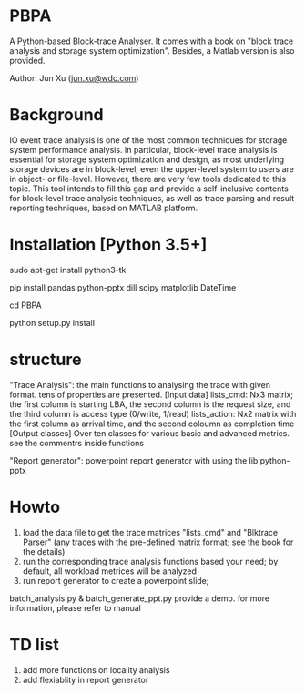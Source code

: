 # PBPA
A Python-based Block-trace Analyser. It comes with a book on "block trace analysis and storage system optimization". Besides, a Matlab version is also provided.

Author: Jun Xu (jun.xu@wdc.com)

# Background

IO event trace analysis is one of the most common techniques for storage system performance analysis. In particular, block-level trace analysis is essential for storage system optimization and design, as most underlying storage devices are in block-level, even the upper-level system to users are in object- or file-level. However, there are very few tools dedicated to this topic. This tool intends to fill this gap and provide a self-inclusive contents for block-level trace analysis techniques, as well as trace parsing and result reporting techniques, based on MATLAB platform.

# Installation [Python 3.5+]

sudo apt-get install python3-tk

pip install pandas python-pptx dill scipy matplotlib DateTime

cd PBPA

python setup.py install 

# structure

"Trace Analysis": the main functions to analysing the trace with given format. tens of properties are presented.
  [Input data]
  lists_cmd: Nx3 matrix; the first column is starting LBA, the second column is the request size, and the third column is access type (0/write, 1/read)
  lists_action: Nx2 matrix with the first column as arrival time, and the second coloumn as completion time
  [Output classes]
  Over ten classes for various basic and advanced metrics. see the commentrs inside functions

"Report generator": powerpoint report generator with using the lib python-pptx


# Howto

1. load the data file to get the trace matrices "lists_cmd" and "Blktrace Parser" (any traces with the pre-defined matrix format; see the book for the details)
2. run the corresponding trace analysis functions based your need; by default, all workload metrices will be analyzed
3. run report generator to create a powerpoint slide; 

batch_analysis.py & batch_generate_ppt.py provide a demo.
for more information, please refer to manual


# TD list
1. add more functions on locality analysis
2. add flexiablity in report generator
